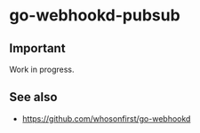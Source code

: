 # go-webhookd-pubsub

## Important

Work in progress.

## See also

* https://github.com/whosonfirst/go-webhookd